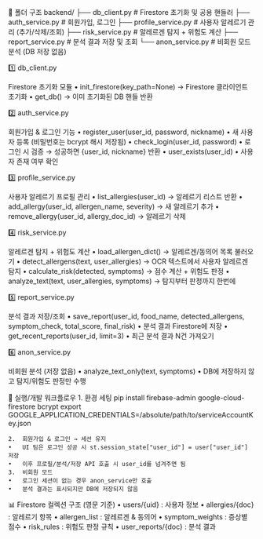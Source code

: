 📂 폴더 구조
backend/
├── db_client.py        # Firestore 초기화 및 공용 핸들러
├── auth_service.py     # 회원가입, 로그인
├── profile_service.py  # 사용자 알레르기 관리 (추가/삭제/조회)
├── risk_service.py     # 알레르겐 탐지 + 위험도 계산
├── report_service.py   # 분석 결과 저장 및 조회
└── anon_service.py     # 비회원 모드 분석 (DB 저장 없음)


1️⃣ db_client.py

Firestore 초기화 모듈
	•	init_firestore(key_path=None) → Firestore 클라이언트 초기화
	•	get_db() → 이미 초기화된 DB 핸들 반환

2️⃣ auth_service.py

회원가입 & 로그인 기능
	•	register_user(user_id, password, nickname)
	•	새 사용자 등록 (비밀번호는 bcrypt 해시 저장됨)
	•	check_login(user_id, password)
	•	로그인 시 검증 → 성공하면 {user_id, nickname} 반환
	•	user_exists(user_id)
	•	사용자 존재 여부 확인

3️⃣ profile_service.py

사용자 알레르기 프로필 관리
	•	list_allergies(user_id) → 알레르기 리스트 반환
	•	add_allergy(user_id, allergen_name, severity) → 새 알레르기 추가
	•	remove_allergy(user_id, allergy_doc_id) → 알레르기 삭제

4️⃣ risk_service.py

알레르겐 탐지 + 위험도 계산
	•	load_allergen_dict() → 알레르겐/동의어 목록 불러오기
	•	detect_allergens(text, user_allergies) → OCR 텍스트에서 사용자 알레르겐 탐지
	•	calculate_risk(detected, symptoms) → 점수 계산 + 위험도 판정
	•	analyze_text(text, user_allergies, symptoms) → 탐지부터 판정까지 한번에

5️⃣ report_service.py

분석 결과 저장/조회
	•	save_report(user_id, food_name, detected_allergens, symptom_check, total_score, final_risk)
	•	분석 결과 Firestore에 저장
	•	get_recent_reports(user_id, limit=3)
	•	최근 분석 결과 N건 가져오기

6️⃣ anon_service.py

비회원 분석 (저장 없음)
	•	analyze_text_only(text, symptoms)
	•	DB에 저장하지 않고 탐지/위험도 판정만 수행

🚀 실행/개발 워크플로우
	1.	환경 세팅
    pip install firebase-admin google-cloud-firestore bcrypt
export GOOGLE_APPLICATION_CREDENTIALS=/absolute/path/to/serviceAccountKey.json

	2.	회원가입 & 로그인 → 세션 유지
	•	UI 팀은 로그인 성공 시 st.session_state["user_id"] = user["user_id"] 저장
	•	이후 프로필/분석/저장 API 호출 시 user_id를 넘겨주면 됨
	3.	비회원 모드
	•	로그인 세션이 없는 경우 anon_service만 호출
	•	분석 결과는 표시되지만 DB에 저장되지 않음

📊 Firestore 컬렉션 구조 (영문 기준)
	•	users/{uid} : 사용자 정보
	•	allergies/{doc} : 알레르기 항목
	•	allergen_list : 알레르겐 & 동의어
	•	symptom_weights : 증상별 점수
	•	risk_rules : 위험도 판정 규칙
	•	user_reports/{doc} : 분석 결과


